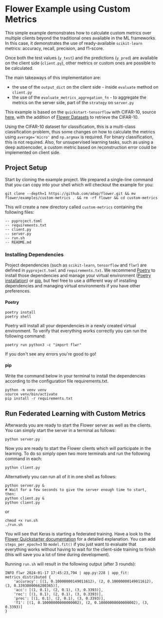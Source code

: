 # Flower Example using Custom Metrics

This simple example demonstrates how to calculate custom metrics over multiple clients beyond the traditional ones available in the ML frameworks. In this case, it demonstrates the use of ready-available `scikit-learn` metrics: accuracy, recall, precision, and f1-score.

Once both the test values (`y_test`) and the predictions (`y_pred`) are available on the client side (`client.py`), other metrics or custom ones are possible to be calculated.

The main takeaways of this implementation are:

- the use of the `output_dict` on the client side - inside `evaluate` method on `client.py`
- the use of the `evaluate_metrics_aggregation_fn` - to aggregate the metrics on the server side, part of the `strategy` on `server.py`

This example is based on the `quickstart-tensorflow` with CIFAR-10, source [here](https://flower.dev/docs/quickstart-tensorflow.html), with the addition of [Flower Datasets](https://flower.dev/docs/datasets/index.html) to retrieve the CIFAR-10.

Using the CIFAR-10 dataset for classification, this is a multi-class classification problem, thus some changes on how to calculate the metrics using `average='micro'` and `np.argmax` is required. For binary classification, this is not required. Also, for unsupervised learning tasks, such as using a deep autoencoder, a custom metric based on reconstruction error could be implemented on client side.

## Project Setup

Start by cloning the example project. We prepared a single-line command that you can copy into your shell which will checkout the example for you:

```shell
git clone --depth=1 https://github.com/adap/flower.git && mv flower/examples/custom-metrics . && rm -rf flower && cd custom-metrics
```

This will create a new directory called `custom-metrics` containing the following files:

```shell
-- pyproject.toml
-- requirements.txt
-- client.py
-- server.py
-- run.sh
-- README.md
```

### Installing Dependencies

Project dependencies (such as `scikit-learn`, `tensorflow` and `flwr`) are defined in `pyproject.toml` and `requirements.txt`. We recommend [Poetry](https://python-poetry.org/docs/) to install those dependencies and manage your virtual environment ([Poetry installation](https://python-poetry.org/docs/#installation)) or [pip](https://pip.pypa.io/en/latest/development/), but feel free to use a different way of installing dependencies and managing virtual environments if you have other preferences.

#### Poetry

```shell
poetry install
poetry shell
```

Poetry will install all your dependencies in a newly created virtual environment. To verify that everything works correctly you can run the following command:

```shell
poetry run python3 -c "import flwr"
```

If you don't see any errors you're good to go!

#### pip

Write the command below in your terminal to install the dependencies according to the configuration file requirements.txt.

```shell
python -m venv venv
source venv/bin/activate
pip install -r requirements.txt
```

## Run Federated Learning with Custom Metrics

Afterwards you are ready to start the Flower server as well as the clients. You can simply start the server in a terminal as follows:

```shell
python server.py
```

Now you are ready to start the Flower clients which will participate in the learning. To do so simply open two more terminals and run the following command in each:

```shell
python client.py
```

Alternatively you can run all of it in one shell as follows:

```shell
python server.py &
# Wait for a few seconds to give the server enough time to start, then:
python client.py &
python client.py
```

or

```shell
chmod +x run.sh
./run.sh
```

You will see that Keras is starting a federated training. Have a look to the [Flower Quickstarter documentation](https://flower.dev/docs/quickstart-tensorflow.html) for a detailed explanation. You can add `steps_per_epoch=3` to `model.fit()` if you just want to evaluate that everything works without having to wait for the client-side training to finish (this will save you a lot of time during development).

Running `run.sh` will result in the following output (after 3 rounds):

```shell
INFO flwr 2024-01-17 17:45:23,794 | app.py:228 | app_fit: metrics_distributed {
    'accuracy': [(1, 0.10000000149011612), (2, 0.10000000149011612), (3, 0.3393000066280365)], 
    'acc': [(1, 0.1), (2, 0.1), (3, 0.3393)], 
    'rec': [(1, 0.1), (2, 0.1), (3, 0.3393)], 
    'prec': [(1, 0.1), (2, 0.1), (3, 0.3393)], 
    'f1': [(1, 0.10000000000000002), (2, 0.10000000000000002), (3, 0.3393)]
}
```
